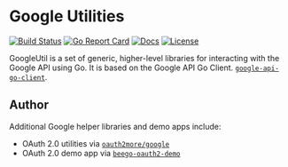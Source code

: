 # Google Utilities

[![Build Status][build-status-svg]][build-status-link]
[![Go Report Card][goreport-svg]][goreport-link]
[![Docs][docs-godoc-svg]][docs-godoc-link]
[![License][license-svg]][license-link]

 [build-status-svg]: https://github.com/grokify/googleutil/workflows/build/badge.svg
 [build-status-link]: https://github.com/grokify/googleutil/actions
 [goreport-svg]: https://goreportcard.com/badge/github.com/grokify/googleutil
 [goreport-link]: https://goreportcard.com/report/github.com/grokify/googleutil
 [docs-godoc-svg]: https://pkg.go.dev/badge/github.com/grokify/googleutil
 [docs-godoc-link]: https://pkg.go.dev/github.com/grokify/googleutil
 [license-svg]: https://img.shields.io/badge/license-MIT-blue.svg
 [license-link]: https://github.com/grokify/googleutil/blob/master/LICENSE

GoogleUtil is a set of generic, higher-level libraries for interacting with the Google API using Go. It is based on the Google API Go Client. [`google-api-go-client`](https://github.com/google/google-api-go-client).

## Author

Additional Google helper libraries and demo apps include:

* OAuth 2.0 utilities via [`oauth2more/google`](https://github.com/grokify/oauth2more/tree/master/google)
* OAuth 2.0 demo app via [`beego-oauth2-demo`](https://github.com/grokify/beego-oauth2-demo)